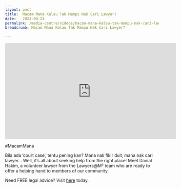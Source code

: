 ```yaml
---
layout: post
title:  Macam Mana Kalau Tak Mampu Nak Cari Lawyer? 
date:   2021-04-23
permalink: /media-centre/videos/macam-mana-kalau-tak-mampu-nak-cari-lawyer/
breadcrumb: Macam Mana Kalau Tak Mampu Nak Cari Lawyer?

---
```


<div class="bp-youtube">
<iframe width="560" height="315" src="https://www.youtube.com/embed/bJ2ttpn30qA" title="YouTube video player" frameborder="0" allow="accelerometer; autoplay; clipboard-write; encrypted-media; gyroscope; picture-in-picture" allowfullscreen></iframe>
</div>

#MacamMana

Bila ada ‘court case’, tentu pening kan? Mana nak fikir duit, mana nak cari lawyer...
Well, it’s all about seeking help from the right place! Meet Danial Hakim, a volunteer lawyer from the Lawyers@M³ team who are ready to offer a helping hand to members of our community.

Need FREE legal advice? Visit [here](www.m3lawyers.sg) today.

